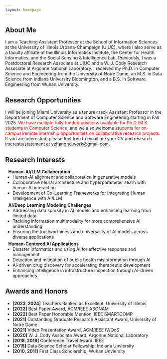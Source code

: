 ```yaml
---
layout: homepage
---
```


## About Me

I am a Teaching Assistant Professor at the School of Information Sciences at the University of Illinois Urbana-Champaign (UIUC), where I also serve as a faculty affiliate of the Illinois Informatics Institute, the Center for Health Informatics, and the Social Sensing & Intelligence Lab. Previously, I was a Postdoctoral Research Associate at UIUC and a W. J. Cody Research Associate at Argonne National Laboratory. I received my Ph.D. in Computer Science and Engineering from the University of Notre Dame, an M.S. in Data Science from Indiana University Bloomington, and a B.S. in Software Engineering from Wuhan University.

## Research Opportunities

I will be joining Miami University as a tenure-track Assistant Professor in the Department of Computer Science and Software Engineering starting in Fall 2025.
<span style="color: red;">We have multiple fully funded positions available for Ph.D./M.S. students in Computer Science</span>,
and we also welcome <span style="color: red;">students for on-campus/remote internship opportunities on collaborative research projects</span>. 
If you are interested, please feel free to email me your CV and research interests/statement at <a href="mailto:yzhangnd.work@gmail.com">yzhangnd.work@gmail.com</a>.

## Research Interests

<h4 style="margin:0 10px 0;">Human-AI/LLM Collaboration</h4>
<ul style="margin:0 0 5px;">
  <li><autocolor>Human-AI alignment and collaboration in generative models</autocolor></li>
  <li><autocolor>Collaborative neural architecture and hyperparameter searh with human-AI interaction</autocolor></li>
  <li><autocolor>Development of Co-Learning Frameworks for Integrating Human Intelligence with AI/LLM</autocolor></li>
</ul>

<h4 style="margin:0 10px 0;">AI/Deep Learning Modeling Challenges</h4>
<ul style="margin:0 0 5px;">
  <li><autocolor>Addressing data sparsity in AI models and enhancing learning from limited data</autocolor></li>
  <li><autocolor>Tackling information multimodality for more comprehensive AI understanding</autocolor></li>
  <li><autocolor>Ensuring the trustworthiness and universality of AI models across diverse applications</autocolor></li>
</ul>

<h4 style="margin:0 10px 0;">Human-Centered AI Applications</h4>
<ul style="margin:0 0 20px;">
  <li><autocolor>Disaster informatics and using AI for effective response and management</autocolor></li>
  <li><autocolor>Detection and mitigation of public health misinformation through AI</autocolor></li>
  <li><autocolor>AI-driven drug discovery for accelerating therapeutic development</autocolor></li>
  <li><autocolor>Enhancing intelligence in infrastructure inspection through AI-driven approaches</autocolor></li>
</ul>

## Awards and Honors

- **[2023, 2024]** Teachers Ranked as Excellent, University of Illinois  
- **[2022]** Best Paper Award, ACM/IEEE ASONAM  
- **[2022]** Best Paper Honorable Mention, IEEE SMARTCOMP  
- **[2021]** Outstanding Graduate Research Assistant Award, University of Notre Dame  
- **[2021]** Video Presentation Award, ACM/IEEE IWQoS  
- **[2020]** W. J. Cody Associate Award, Argonne National Laboratory  
- **[2018, 2019]** Conference Travel Award, IEEE  
- **[2015]** Data Science Scholar Fellowship, Indiana Unviersity  
- **[2010, 2011]** First Class Scholarship, Wuhan Unviersity
